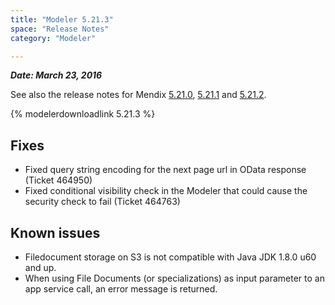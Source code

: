 ```yaml
---
title: "Modeler 5.21.3"
space: "Release Notes"
category: "Modeler"

---
```



***Date: March 23, 2016***

See also the release notes for Mendix [5.21.0](5.21.0), [5.21.1](5.21.1) and [5.21.2](5.21.2).

{% modelerdownloadlink 5.21.3 %}

## Fixes

*   Fixed query string encoding for the next page url in OData response (Ticket 464950)
*   Fixed conditional visibility check in the Modeler that could cause the security check to fail (Ticket 464763)

## Known issues

*   Filedocument storage on S3 is not compatible with Java JDK 1.8.0 u60 and up.
*   When using File Documents (or specializations) as input parameter to an app service call, an error message is returned.
